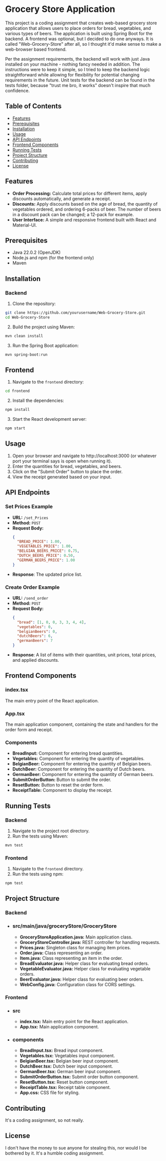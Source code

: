 # Grocery Store Application

This project is a coding assignment that creates web-based grocery store application that allows users to place orders for bread, vegetables, and various types of beers. The application is built using Spring Boot for the backend.
A frontend was optional, but I decided to do one anyways. It is called "Web-Grocery-Store" after all, so I thought it'd make sense to make a web-browser based frontend.

Per the assignment requirements, the backend will work with just Java installed on your machine - nothing fancy needed in addition.
The instructions were to keep it simple, so I tried to keep the backend logic straightforward while allowing for flexibility for potential changing requirements in the future.
Unit tests for the backend can be found in the tests folder, because "trust me bro, it works" doesn't inspire that much confidence.

## Table of Contents
- [Features](#features)
- [Prerequisites](#prerequisites)
- [Installation](#installation)
- [Usage](#usage)
- [API Endpoints](#api-endpoints)
- [Frontend Components](#frontend-components)
- [Running Tests](#running-tests)
- [Project Structure](#project-structure)
- [Contributing](#contributing)
- [License](#license)

## Features
- **Order Processing:** Calculate total prices for different items, apply discounts automatically, and generate a receipt.
- **Discounts:** Apply discounts based on the age of bread, the quantity of vegetables ordered, and ordering 6-packs of beer. The number of beers in a discount pack can be changed; a 12-pack for example. 
- **User Interface:** A simple and responsive frontend built with React and Material-UI.

## Prerequisites
- Java 22.0.2 (OpenJDK)
- Node.js and npm (for the frontend only)
- Maven

## Installation

### Backend
1. Clone the repository:

```bash
git clone https://github.com/yourusername/Web-Grocery-Store.git
cd Web-Grocery-Store
```
2. Build the project using Maven:

```bash
mvn clean install
```
3. Run the Spring Boot application:
```bash
mvn spring-boot:run
```

## Frontend
1. Navigate to the `frontend` directory:
```bash
cd frontend
```
2. Install the dependencies:
```bash
npm install
```
3. Start the React development server:
``` bash
npm start
```

## Usage

1. Open your browser and navigate to http://localhost:3000 (or whatever port your terminal says is open when running it).
2. Enter the quantities for bread, vegetables, and beers.
3. Click on the "Submit Order" button to place the order.
4. View the receipt generated based on your input.

## API Endpoints

### Set Prices Example
- **URL:** `/set_Prices`
- **Method:** `POST`
- **Request Body:**
  ```json
  {
    "BREAD_PRICE": 1.00,
    "VEGETABLES_PRICE": 1.00,
    "BELGIAN_BEERS_PRICE": 0.75,
    "DUTCH_BEERS_PRICE": 0.50,
    "GERMAN_BEERS_PRICE": 1.00
  }
  ```
- **Response**: The updated price list.

### Create Order Example
- **URL:** `/send_order`
- **Method:** `POST`
- **Request Body:**
  ```json
  {
    "bread": [1, 0, 0, 3, 3, 4, 4],
    "vegetables": 0,
    "belgianBeers": 0,
    "dutchBeers": 6,
    "germanBeers": 7
  }
  ```
- **Response**: A list of items with their quantities, unit prices, total prices, and applied discounts.

## Frontend Components

### index.tsx
The main entry point of the React application.

### App.tsx
The main application component, containing the state and handlers for the order form and receipt.

### Components
- **BreadInput:** Component for entering bread quantities.
- **Vegetables:** Component for entering the quantity of vegetables.
- **BelgianBeer:** Component for entering the quantity of Belgian beers.
- **DutchBeer:** Component for entering the quantity of Dutch beers.
- **GermanBeer:** Component for entering the quantity of German beers.
- **SubmitOrderButton:** Button to submit the order.
- **ResetButton:** Button to reset the order form.
- **ReceiptTable:** Component to display the receipt.

## Running Tests

### Backend
1. Navigate to the project root directory.
2. Run the tests using Maven:
```bash
mvn test
```
### Frontend
1. Navigate to the `frontend` directory.
2. Run the tests using npm:
```bash
npm test
```

## Project Structure

### Backend

- ### src/main/java/groceryStore/GroceryStore
  - **GroceryStoreApplication.java:** Main application class.
  - **GroceryStoreController.java:** REST controller for handling requests.
  - **Prices.java:** Singleton class for managing item prices.
  - **Order.java:** Class representing an order.
  - **Item.java:** Class representing an item in the order.
  - **BreadEvaluator.java:** Helper class for evaluating bread orders.
  - **VegetableEvaluator.java:** Helper class for evaluating vegetable orders.
  - **BeerEvaluator.java:** Helper class for evaluating beer orders.
  - **WebConfig.java:** Configuration class for CORS settings.

### Frontend

- ### src
  - **index.tsx:** Main entry point for the React application.
  - **App.tsx:** Main application component.

- ### components
  - **BreadInput.tsx:** Bread input component.
  - **Vegetables.tsx:** Vegetables input component.
  - **BelgianBeer.tsx:** Belgian beer input component.
  - **DutchBeer.tsx:** Dutch beer input component.
  - **GermanBeer.tsx:** German beer input component.
  - **SubmitOrderButton.tsx:** Submit order button component.
  - **ResetButton.tsx:** Reset button component.
  - **ReceiptTable.tsx:** Receipt table component.
  - **App.css:** CSS file for styling.

## Contributing
It's a coding assignment, so not really.

## License
I don't have the money to sue anyone for stealing this, nor would I be bothered by it. It's a humble coding assignment.


